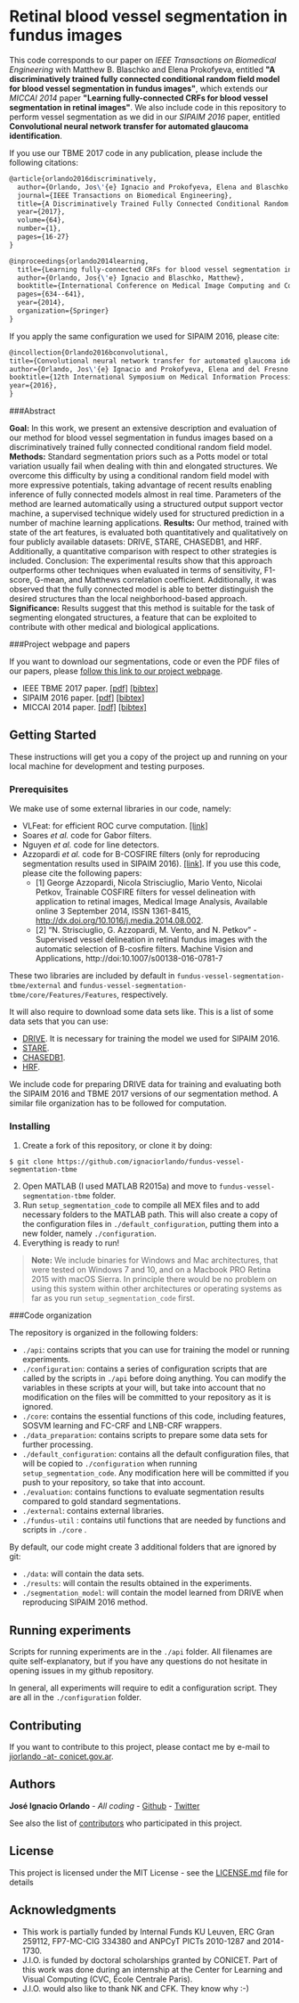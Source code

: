 # Retinal blood vessel segmentation in fundus images

This code corresponds to our paper on *IEEE Transactions on Biomedical Engineering* with Matthew B. Blaschko and Elena Prokofyeva, entitled **"A discriminatively trained fully connected conditional random field model for blood vessel segmentation in fundus images"**, which extends our *MICCAI 2014* paper **"Learning fully-connected CRFs for blood vessel segmentation in retinal images"**. We also include code in this repository to perform vessel segmentation as we did in our *SIPAIM 2016* paper, entitled **Convolutional neural network transfer for automated glaucoma identification**.

If you use our TBME 2017 code in any publication, please include the following citations:

```latex
@article{orlando2016discriminatively,
  author={Orlando, Jos\'{e} Ignacio and Prokofyeva, Elena and Blaschko, Matthew B.},
  journal={IEEE Transactions on Biomedical Engineering},
  title={A Discriminatively Trained Fully Connected Conditional Random Field Model for Blood Vessel Segmentation in Fundus Images},
  year={2017},
  volume={64},
  number={1},
  pages={16-27}
}
```

```latex
@inproceedings{orlando2014learning,
  title={Learning fully-connected CRFs for blood vessel segmentation in retinal images},
  author={Orlando, Jos{\'e} Ignacio and Blaschko, Matthew},
  booktitle={International Conference on Medical Image Computing and Computer-Assisted Intervention},
  pages={634--641},
  year={2014},
  organization={Springer}
}
```

If you apply the same configuration we used for SIPAIM 2016, please cite:

```latex
@incollection{Orlando2016bconvolutional,
title={Convolutional neural network transfer for automated glaucoma identification},
author={Orlando, Jos\'{e} Ignacio and Prokofyeva, Elena and del Fresno, Mariana and Blaschko, Matthew B.},
booktitle={12th International Symposium on Medical Information Processing and Analysis (SIPAIM)},
year={2016},
}
```


###Abstract

**Goal:** In this work, we present an extensive description and evaluation of our method for blood vessel segmentation in fundus images based on a discriminatively trained fully connected conditional random field model. **Methods:** Standard segmentation priors such as a Potts model or total variation usually fail when dealing with thin and elongated structures. We overcome this difficulty by using a conditional random field model with more expressive potentials, taking advantage of recent results enabling inference of fully connected models almost in real time. Parameters of the method are learned automatically using a structured output support vector machine, a supervised technique widely used for structured prediction in a number of machine learning applications. **Results:** Our method, trained with state of the art features, is evaluated both quantitatively and qualitatively on four publicly available datasets: DRIVE, STARE, CHASEDB1, and HRF. Additionally, a quantitative comparison with respect to other strategies is included. Conclusion: The experimental results show that this approach outperforms other techniques when evaluated in terms of sensitivity, F1-score, G-mean, and Matthews correlation coefficient. Additionally, it was observed that the fully connected model is able to better distinguish the desired structures than the local neighborhood-based approach. **Significance:** Results suggest that this method is suitable for the task of segmenting elongated structures, a feature that can be exploited to contribute with other medical and biological applications.

###Project webpage and papers

If you want to download our segmentations, code or even the PDF files of our papers, please [follow this link to our project webpage](http://homes.esat.kuleuven.be/~mblaschk/projects/retina/).

 - IEEE TBME 2017 paper. [[pdf]](https://lirias.kuleuven.be/bitstream/123456789/531621/3/OrlandoTBME2016.pdf) [[bibtex]](http://homes.esat.kuleuven.be/~mblaschk/bib/Orlando2016a.bib)
 - SIPAIM 2016 paper.  [[pdf]](https://lirias.kuleuven.be/bitstream/123456789/554709/1/4126_postprint.pdf) [[bibtex]](http://homes.esat.kuleuven.be/~mblaschk/bib/Orlando2016b.bib)
 - MICCAI 2014 paper.  [[pdf]](http://hal.inria.fr/docs/01/02/42/26/PDF/OrlandoMICCAI2014.pdf) [[bibtex]](http://homes.esat.kuleuven.be/~mblaschk/bib/Orlando2014a.bib)


## Getting Started

These instructions will get you a copy of the project up and running on your local machine for development and testing purposes.

### Prerequisites

We make use of some external libraries in our code, namely:

 - VLFeat: for efficient ROC curve computation. [[link]](https://github.com/vlfeat/vlfeat)
 - Soares *et al.* code for Gabor filters.
 - Nguyen *et al.* code for line detectors.
 - Azzopardi *et al.* code for B-COSFIRE filters (only for reproducing segmentation results used in SIPAIM 2016). [[link]](https://www.mathworks.com/matlabcentral/fileexchange/49172-trainable-cosfire-filters-for-vessel-delineation-with-application-to-retinal-images). If you use this code, please cite the following papers:
    - [1] George Azzopardi, Nicola Strisciuglio, Mario Vento, Nicolai Petkov, Trainable COSFIRE filters for vessel delineation with application to retinal images, Medical Image Analysis, Available online 3 September 2014, ISSN 1361-8415, http://dx.doi.org/10.1016/j.media.2014.08.002.
    - [2] “N. Strisciuglio, G. Azzopardi, M. Vento, and N. Petkov” - Supervised vessel delineation in retinal fundus images with the automatic selection of B-cosfire filters. Machine Vision and Applications, http://doi:10.1007/s00138-016-0781-7

These two libraries are included by default in `fundus-vessel-segmentation-tbme/external` and `fundus-vessel-segmentation-tbme/core/Features/Features`, respectively.

It will also require to download some data sets like. This is a list of some data sets that you can use:

 - [DRIVE](www.isi.uu.nl/Research/Databases/DRIVE/). It is necessary for training the model we used for SIPAIM 2016.
 - [STARE](http://cecas.clemson.edu/~ahoover/stare/probing/index.html).
 - [CHASEDB1](https://blogs.kingston.ac.uk/retinal/chasedb1/).
 - [HRF](https://www5.cs.fau.de/research/data/fundus-images/).

We include code for preparing DRIVE data for training and evaluating both the SIPAIM 2016 and TBME 2017 versions of our segmentation method. A similar file organization has to be followed for computation.

### Installing

 1. Create a fork of this repository, or clone it by doing:
```
$ git clone https://github.com/ignaciorlando/fundus-vessel-segmentation-tbme
```
 2. Open MATLAB (I used MATLAB R2015a) and move to `fundus-vessel-segmentation-tbme` folder.
 3. Run `setup_segmentation_code` to compile all MEX files and to add necessary folders to the MATLAB path. This will also create a copy of the configuration files in ```./default_configuration```, putting them into a new folder, namely ```./configuration```.
 7. Everything is ready to run!

> **Note:** We include binaries for Windows and Mac architectures, that were tested on Windows 7 and 10, and on a Macbook PRO Retina 2015 with macOS Sierra. In principle there would be no problem on using this system within other architectures or operating systems as far as you run ```setup_segmentation_code``` first.

###Code organization

The repository is organized in the following folders:

  - ```./api```: contains scripts that you can use for training the model or running experiments.
  - ```./configuration```: contains a series of configuration scripts that are called by the scripts in ```./api``` before doing anything. You can modify the variables in these scripts at your will, but take into account that no modification on the files will be committed to your repository as it is ignored.
  - ```./core```: contains the essential functions of this code, including features, SOSVM learning and FC-CRF and LNB-CRF wrappers.
  - ```./data_preparation```: contains scripts to prepare some data sets for further processing.
  - ```./default_configuration```: contains all the default configuration files, that will be copied to ```./configuration``` when running ```setup_segmentation_code```. Any modification here will be committed if you push to your repository, so take that into account.
  - ```./evaluation```: contains functions to evaluate segmentation results compared to gold standard segmentations.
  - ```./external```: contains external libraries.
  - ```./fundus-util``` : contains util functions that are needed by functions and scripts in ```./core``` .

By default, our code might create 3 additional folders that are ignored by git:

  - ```./data```: will contain the data sets.
  - ```./results```: will contain the results obtained in the experiments.
  - ```./segmentation_model```: will contain the model learned from DRIVE when reproducing SIPAIM 2016 method.

## Running experiments

Scripts for running experiments are in the `./api` folder. All filenames are quite self-explanatory, but if you have any questions do not hesitate in opening issues in my github repository.

In general, all experiments will require to edit a configuration script. They are all in the `./configuration` folder.


## Contributing

If you want to contribute to this project, please contact me by e-mail to [jiorlando -at- conicet.gov.ar](mailto:jiorlando@conicet.gov.ar).

## Authors

**José Ignacio Orlando** - *All coding* - [Github](https://github.com/ignaciorlando) - [Twitter](https://twitter.com/ignaciorlando)

See also the list of [contributors](https://github.com/ignaciorlando/fundus-vessel-segmentation-tbme/graphs/contributors) who participated in this project.

## License

This project is licensed under the MIT License - see the [LICENSE.md](https://github.com/ignaciorlando/fundus-vessel-segmentation-tbmeLICENSE.md) file for details

## Acknowledgments

* This work is partially funded by Internal Funds KU Leuven, ERC Gran 259112, FP7-MC-CIG 334380 and ANPCyT PICTs 2010-1287 and 2014-1730.
* J.I.O. is funded by doctoral scholarships granted by CONICET. Part of this work was done during an internship at the Center for Learning and Visual Computing (CVC, École Centrale Paris).
* J.I.O. would also like to thank NK and CFK. They know why :-)
